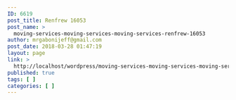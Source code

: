 ```yaml
---
ID: 6619
post_title: Renfrew 16053
post_name: >
  moving-services-moving-services-moving-services-renfrew-16053
author: mrgabonijeff@gmail.com
post_date: 2018-03-28 01:47:19
layout: page
link: >
  http://localhost/wordpress/moving-services-moving-services-moving-services-renfrew-16053/
published: true
tags: [ ]
categories: [ ]
---
```

